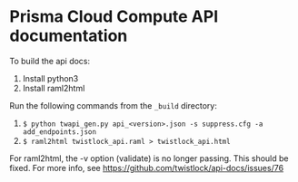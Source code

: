 # Prisma Cloud Compute API documentation

To build the api docs:

1. Install python3
2. Install raml2html

Run the following commands from the `_build` directory:

1. `$ python twapi_gen.py api_<version>.json -s suppress.cfg -a add_endpoints.json`
2. `$ raml2html twistlock_api.raml > twistlock_api.html`

For raml2html, the -v option (validate) is no longer passing.
This should be fixed.
For more info, see https://github.com/twistlock/api-docs/issues/76
